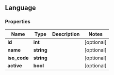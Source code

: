 ## Language

### Properties
Name | Type | Description | Notes
------------ | ------------- | ------------- | -------------
**id** | **int** |  | [optional] 
**name** | **string** |  | [optional] 
**iso_code** | **string** |  | [optional] 
**active** | **bool** |  | [optional] 


